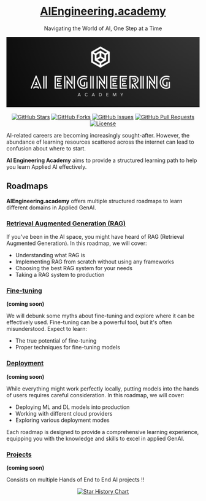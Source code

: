 <div align="center">
    <h1 ><a href="https://aiengineering.academy/" target="_blank">AIEngineering.academy</a></h1>
    <p>Navigating the World of AI, One Step at a Time</p>
</div>

<img src="./assets/banner.png" alt="Ai Engineering. Academy">

<div align="center">

[![GitHub Stars](https://img.shields.io/github/stars/adithya-s-k/AI-Engineering.academy?style=social)](https://github.com/adithya-s-k/AI-Engineering.academy/stargazers)
[![GitHub Forks](https://img.shields.io/github/forks/adithya-s-k/AI-Engineering.academy?style=social)](https://github.com/adithya-s-k/AI-Engineering.academy/network/members)
[![GitHub Issues](https://img.shields.io/github/issues/adithya-s-k/AI-Engineering.academy)](https://github.com/adithya-s-k/AI-Engineering.academy/issues)
[![GitHub Pull Requests](https://img.shields.io/github/issues-pr/adithya-s-k/AI-Engineering.academy)](https://github.com/adithya-s-k/AI-Engineering.academy/pulls)
[![License](https://img.shields.io/github/license/adithya-s-k/AI-Engineering.academy)](https://github.com/adithya-s-k/AI-Engineering.academy/blob/main/LICENSE)

</div>

AI-related careers are becoming increasingly sought-after. However, the abundance of learning resources scattered across the internet can lead to confusion about where to start.&#x20;

**AI Engineering Academy** aims to provide a structured learning path to help you learn Applied AI effectively.

## Roadmaps

**AIEngineering.academy** offers multiple structured roadmaps to learn different domains in Applied GenAI.

### [**Retrieval Augmented Generation (RAG)**](broken-reference)

If you've been in the AI space, you might have heard of RAG (Retrieval Augmented Generation). In this roadmap, we will cover:

* Understanding what RAG is
* Implementing RAG from scratch without using any frameworks
* Choosing the best RAG system for your needs
* Taking a RAG system to production

### [**Fine-tuning**](broken-reference)

**(coming soon)**

We will debunk some myths about fine-tuning and explore where it can be effectively used. Fine-tuning can be a powerful tool, but it's often misunderstood. Expect to learn:

* The true potential of fine-tuning
* Proper techniques for fine-tuning models

### [**Deployment**](broken-reference)

**(coming soon)**

While everything might work perfectly locally, putting models into the hands of users requires careful consideration. In this roadmap, we will cover:

* Deploying ML and DL models into production
* Working with different cloud providers
* Exploring various deployment modes

Each roadmap is designed to provide a comprehensive learning experience, equipping you with the knowledge and skills to excel in applied GenAI.



### [Projects](./#projects)

**(coming soon)**

Consists on multiple Hands of End to End AI projects !!


<p align="center">
  <a href="https://adithyask.com">
    <img src="https://api.star-history.com/svg?repos=adithya-s-k/AI-Engineering.academy&type=Date" alt="Star History Chart">
  </a>
</p>
